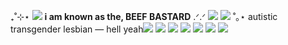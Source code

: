 ₊˚⊹⋆ ![](https://media.discordapp.net/attachments/903364339464044575/1083124473202483251/180D2820-8A61-4B61-8F38-CB3D89F3FAFE.gif) **i am known as the, BEEF BASTARD** .ᐟ.ᐟ ![](https://cdn.discordapp.com/attachments/1135445863242674206/1140859588971864124/b59.gif)
![](https://media.discordapp.net/attachments/903364339464044575/1100871959782371448/9AE3B13B-5F5D-41A1-8F00-A9497EBEB1FF.gif)
˚｡⋆ autistic transgender lesbian — hell yeah![](https://cdn.discordapp.com/attachments/1135445863242674206/1140859556243722371/b48.gif) 
![](https://cdn.discordapp.com/attachments/1139905768196411405/1199198966001176636/ae5865ec3eba00bd5d676e97060dcb38.jpg?ex=65c1ac11&is=65af3711&hm=4c64c532cbc5cd337d65031d6b36f5859e8d7379cd589c14a937e0643efae629&)
![](https://wilardo.crd.co/assets/images/gallery12/0ec77e71_original.gif?v=7d859d65)
![](https://supplies.ju.mp/assets/images/gallery07/6350a837_original.gif?v=8cd1d9b0)
![](https://liedown1.neocities.org/stamps/net007.gif)
![](https://blinkies.neocities.org/b/geocities/web.archive.org---web---20090830230803---http:------www.geocities.com---kynzey---yesanotherblinkie.gif)
![](https://blinkies.neocities.org/b/geocities/web.archive.org---web---20091026213006---http:------geocities.com---blinktasticblinkie---blinktastic_sleepytime.gif)
